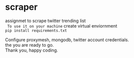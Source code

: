 # scraper
assignmet to scrape twitter trending list </br>
``` To use it on your machine```
create virtual enviornment  </br>
```pip install requirements.txt```  </br>

Configure proxymesh, mongodb, twitter account credentials. </br>
the you are ready to go.
</br>
Thank you, happy coding.
